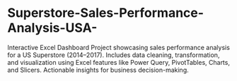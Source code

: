 # Superstore-Sales-Performance-Analysis-USA-
Interactive Excel Dashboard Project showcasing sales performance analysis for a US Superstore (2014–2017). Includes data cleaning, transformation, and visualization using Excel features like Power Query, PivotTables, Charts, and Slicers. Actionable insights for business decision-making.
